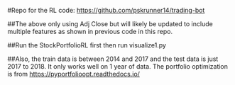 #Repo for the RL code: 
https://github.com/pskrunner14/trading-bot 

##The above only using Adj Close but will likely be updated to include multiple features as shown in previous code in this repo.

##Run the StockPortfolioRL first then run visualize1.py

##Also, the train data is between 2014 and 2017 and the test data is just 2017 to 2018. It only works well on 1 year of data. The portfolio optimization is from https://pyportfolioopt.readthedocs.io/

